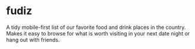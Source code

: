 # fudiz

A tidy mobile-first list of our favorite food and drink places in the country.
Makes it easy to browse for what is worth visiting in your next date night or hang out with friends.
